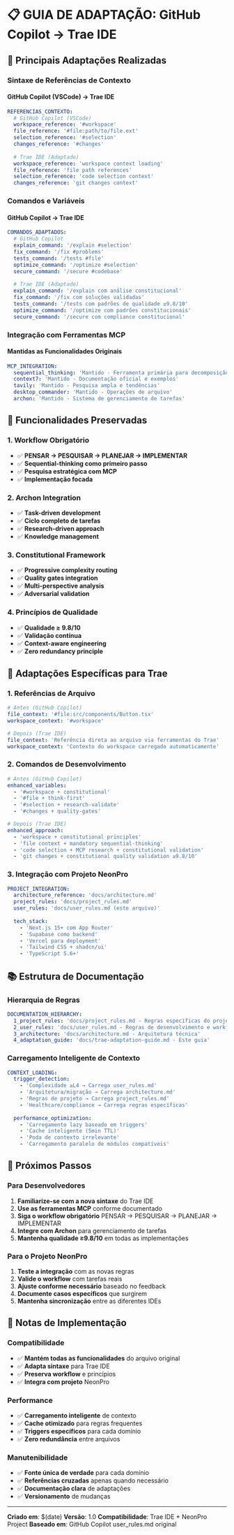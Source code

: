 # 📋 GUIA DE ADAPTAÇÃO: GitHub Copilot → Trae IDE

## 🔄 Principais Adaptações Realizadas

### **Sintaxe de Referências de Contexto**

#### **GitHub Copilot (VSCode) → Trae IDE**

```yaml
REFERENCIAS_CONTEXTO:
  # GitHub Copilot (VSCode)
  workspace_reference: '#workspace'
  file_reference: '#file:path/to/file.ext'
  selection_reference: '#selection'
  changes_reference: '#changes'
  
  # Trae IDE (Adaptado)
  workspace_reference: 'workspace context loading'
  file_reference: 'file path references'
  selection_reference: 'code selection context'
  changes_reference: 'git changes context'
```

### **Comandos e Variáveis**

#### **GitHub Copilot → Trae IDE**

```yaml
COMANDOS_ADAPTADOS:
  # GitHub Copilot
  explain_command: '/explain #selection'
  fix_command: '/fix #problems'
  tests_command: '/tests #file'
  optimize_command: '/optimize #selection'
  secure_command: '/secure #codebase'
  
  # Trae IDE (Adaptado)
  explain_command: '/explain com análise constitucional'
  fix_command: '/fix com soluções validadas'
  tests_command: '/tests com padrões de qualidade ≥9.8/10'
  optimize_command: '/optimize com padrões constitucionais'
  secure_command: '/secure com compliance constitucional'
```

### **Integração com Ferramentas MCP**

#### **Mantidas as Funcionalidades Originais**

```yaml
MCP_INTEGRATION:
  sequential_thinking: 'Mantido - Ferramenta primária para decomposição'
  context7: 'Mantido - Documentação oficial e exemplos'
  tavily: 'Mantido - Pesquisa ampla e tendências'
  desktop_commander: 'Mantido - Operações de arquivo'
  archon: 'Mantido - Sistema de gerenciamento de tarefas'
```

## 🎯 Funcionalidades Preservadas

### **1. Workflow Obrigatório**
- ✅ **PENSAR → PESQUISAR → PLANEJAR → IMPLEMENTAR**
- ✅ **Sequential-thinking como primeiro passo**
- ✅ **Pesquisa estratégica com MCP**
- ✅ **Implementação focada**

### **2. Archon Integration**
- ✅ **Task-driven development**
- ✅ **Ciclo completo de tarefas**
- ✅ **Research-driven approach**
- ✅ **Knowledge management**

### **3. Constitutional Framework**
- ✅ **Progressive complexity routing**
- ✅ **Quality gates integration**
- ✅ **Multi-perspective analysis**
- ✅ **Adversarial validation**

### **4. Princípios de Qualidade**
- ✅ **Qualidade ≥ 9.8/10**
- ✅ **Validação contínua**
- ✅ **Context-aware engineering**
- ✅ **Zero redundancy principle**

## 🔧 Adaptações Específicas para Trae

### **1. Referências de Arquivo**

```yaml
# Antes (GitHub Copilot)
file_context: '#file:src/components/Button.tsx'
workspace_context: '#workspace'

# Depois (Trae IDE)
file_context: 'Referência direta ao arquivo via ferramentas do Trae'
workspace_context: 'Contexto do workspace carregado automaticamente'
```

### **2. Comandos de Desenvolvimento**

```yaml
# Antes (GitHub Copilot)
enhanced_variables:
  - '#workspace + constitutional'
  - '#file + think-first'
  - '#selection + research-validate'
  - '#changes + quality-gates'

# Depois (Trae IDE)
enhanced_approach:
  - 'workspace + constitutional principles'
  - 'file context + mandatory sequential-thinking'
  - 'code selection + MCP research + constitutional validation'
  - 'git changes + constitutional quality validation ≥9.8/10'
```

### **3. Integração com Projeto NeonPro**

```yaml
PROJECT_INTEGRATION:
  architecture_reference: 'docs/architecture.md'
  project_rules: 'docs/project_rules.md'
  user_rules: 'docs/user_rules.md (este arquivo)'
  
  tech_stack:
    - 'Next.js 15+ com App Router'
    - 'Supabase como backend'
    - 'Vercel para deployment'
    - 'Tailwind CSS + shadcn/ui'
    - 'TypeScript 5.6+'
```

## 📚 Estrutura de Documentação

### **Hierarquia de Regras**

```yaml
DOCUMENTATION_HIERARCHY:
  1_project_rules: 'docs/project_rules.md - Regras específicas do projeto'
  2_user_rules: 'docs/user_rules.md - Regras de desenvolvimento e workflow'
  3_architecture: 'docs/architecture.md - Arquitetura técnica'
  4_adaptation_guide: 'docs/trae-adaptation-guide.md - Este guia'
```

### **Carregamento Inteligente de Contexto**

```yaml
CONTEXT_LOADING:
  trigger_detection:
    - 'Complexidade ≥L4 → Carrega user_rules.md'
    - 'Arquitetura/migração → Carrega architecture.md'
    - 'Regras de projeto → Carrega project_rules.md'
    - 'Healthcare/compliance → Carrega regras específicas'
  
  performance_optimization:
    - 'Carregamento lazy baseado em triggers'
    - 'Cache inteligente (5min TTL)'
    - 'Poda de contexto irrelevante'
    - 'Carregamento paralelo de módulos compatíveis'
```

## 🚀 Próximos Passos

### **Para Desenvolvedores**

1. **Familiarize-se com a nova sintaxe** do Trae IDE
2. **Use as ferramentas MCP** conforme documentado
3. **Siga o workflow obrigatório** PENSAR → PESQUISAR → PLANEJAR → IMPLEMENTAR
4. **Integre com Archon** para gerenciamento de tarefas
5. **Mantenha qualidade ≥9.8/10** em todas as implementações

### **Para o Projeto NeonPro**

1. **Teste a integração** com as novas regras
2. **Valide o workflow** com tarefas reais
3. **Ajuste conforme necessário** baseado no feedback
4. **Documente casos específicos** que surgirem
5. **Mantenha sincronização** entre as diferentes IDEs

## 📝 Notas de Implementação

### **Compatibilidade**
- ✅ **Mantém todas as funcionalidades** do arquivo original
- ✅ **Adapta sintaxe** para Trae IDE
- ✅ **Preserva workflow** e princípios
- ✅ **Integra com projeto** NeonPro

### **Performance**
- ✅ **Carregamento inteligente** de contexto
- ✅ **Cache otimizado** para regras frequentes
- ✅ **Triggers específicos** para cada domínio
- ✅ **Zero redundância** entre arquivos

### **Manutenibilidade**
- ✅ **Fonte única de verdade** para cada domínio
- ✅ **Referências cruzadas** apenas quando necessário
- ✅ **Documentação clara** de adaptações
- ✅ **Versionamento** de mudanças

---

**Criado em**: $(date)
**Versão**: 1.0
**Compatibilidade**: Trae IDE + NeonPro Project
**Baseado em**: GitHub Copilot user_rules.md original
